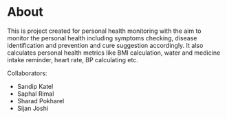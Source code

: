 # About
This is project created for personal health monitoring with the aim to monitor the personal health including symptoms checking, disease identification and prevention and cure suggestion accordingly. It also calculates personal health metrics like BMI calculation, water and medicine intake reminder, heart rate, BP calculating etc.





Collaborators:
- Sandip Katel
- Saphal Rimal
- Sharad Pokharel
- Sijan Joshi
